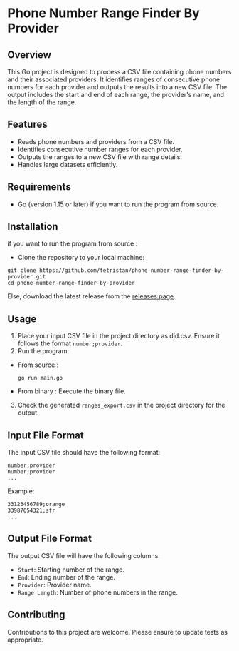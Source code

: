  
 # Phone Number Range Finder By Provider
 
 ## Overview
 This Go project is designed to process a CSV file containing phone numbers and their associated providers. It identifies ranges of consecutive phone numbers for each provider and outputs the results into a new CSV file. The output includes the start and end of each range, the provider's name, and the length of the range.
 
 ## Features
 - Reads phone numbers and providers from a CSV file.
 - Identifies consecutive number ranges for each provider.
 - Outputs the ranges to a new CSV file with range details.
 - Handles large datasets efficiently.
 
 ## Requirements
 - Go (version 1.15 or later) if you want to run the program from source.
 
 ## Installation
 if you want to run the program from source :
 - Clone the repository to your local machine:
 ```
 git clone https://github.com/fetristan/phone-number-range-finder-by-provider.git
 cd phone-number-range-finder-by-provider
 ```
 Else, download the latest release from the [releases page](https://github.com/fetristan/phone-number-range-finder-by-provider/releases).
 ## Usage
 1. Place your input CSV file in the project directory as did.csv. Ensure it follows the format `number;provider`.
 2. Run the program:
  - From source :
    ```
    go run main.go
    ```
  - From binary :
    Execute the binary file.
 3. Check the generated `ranges_export.csv` in the project directory for the output.
 
 ## Input File Format
 The input CSV file should have the following format:
 ```
 number;provider
 number;provider
 ...
 ```
 Example:
 ```
 33123456789;orange
 33987654321;sfr
 ...
 ```
 
 ## Output File Format
 The output CSV file will have the following columns:
 - `Start`: Starting number of the range.
 - `End`: Ending number of the range.
 - `Provider`: Provider name.
 - `Range Length`: Number of phone numbers in the range.
 
 ## Contributing
 Contributions to this project are welcome. Please ensure to update tests as appropriate.
 
